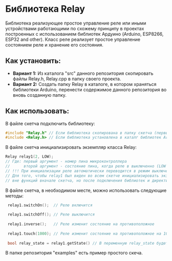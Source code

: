 # Библиотека Relay

Библиотека реализующее простое управление реле или иными устройствами работающими по схожему принципу
в проектах построенных с использованием библиотек Ардуино (Arduino, ESP8266, ESP32 and other). 
Класс реле реализует простое управление состоянием реле и хранение его состояния.

## Как установить:

- **Вариант 1:** Из каталога "src" данного репозитория скопировать файлы Relay.h, Relay.cpp в папку своего проекта.
- **Вариант 2:** Создать папку Relay в каталоге, в котором храняться библиотеки Arduino, перенести 
  содержимое данного репозитория во вновь созданную папку.

## Как использовать:
   В файле скетча подключить библиотеку:
   ```cpp
   #include "Relay.h" // Если библиотека скопирована в папку скетча (первый вариант установки)
   #include <Relay.h> // Если библиотека установлена в каталг библиотек Arduino (второй вариант установки)
   ```
 
 В файле скетча инициализировать экземпляр класса Relay:
   ```cpp
   Relay relay1(2, LOW);
   // Где: первый аргумент - номер пина микроконтроллера
   //      второй аргумент - состояние пина, когда реле в выключенно (LOW или HIGH)
   // !!! При инициализации реле автоматически переводится в режим выключено !!!
   // Для того, чтобы relay1 был виден во всем скетче инициализировать экземпляр следует
   // вне функций вначале скетча, но после подключения библиотек и директив #define
   ```
 
 В файле скетча, в необходимом месте, можно использовать следующие методы:
 ```cpp
  relay1.switchOn();  // Реле включится
  
  relay1.switchOff(); // Реле выключится
  
  relay1.inverse();   // Реле изменит состояние на противоположное
  
  relay1.touch(1000); // Реле изменит состояние на противоположное на 1000мс (1сек)
  
  bool relay_state = relay1.getState() // В переменную relay_state будет записано текущее состояние реле
  ```
  В папке репозитория "examples" есть пример простого скеча.

